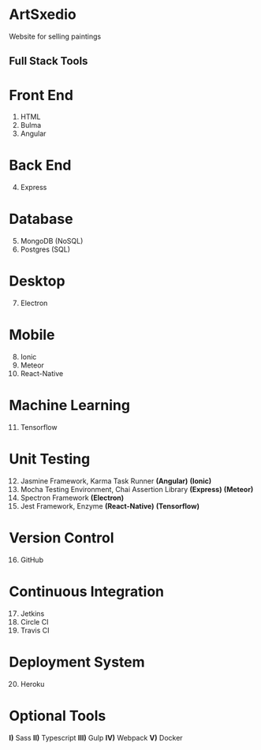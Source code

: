 # ArtSxedio
 Website for selling paintings

## Full Stack Tools

# Front End
1) HTML
2) Bulma
3) Angular

# Back End
4) Express

# Database
5) MongoDB (NoSQL)
6) Postgres (SQL)

# Desktop
7) Electron

# Mobile
8) Ionic
9) Meteor
10) React-Native

# Machine Learning
11) Tensorflow

# Unit Testing
12) Jasmine Framework, Karma Task Runner **(Angular)** **(Ionic)**
13) Mocha Testing Environment, Chai Assertion Library **(Express)** **(Meteor)**
14) Spectron Framework **(Electron)**
15) Jest Framework, Enzyme **(React-Native)** **(Tensorflow)**

# Version Control
16) GitHub

# Continuous Integration
17) Jetkins
18) Circle CI
19) Travis CI

# Deployment System
20) Heroku

# Optional Tools
**I)** Sass
**II)** Typescript
**III)** Gulp
**IV)** Webpack
**V)** Docker
